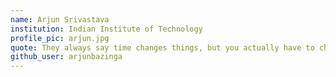 ```yaml
---
name: Arjun Srivastava
institution: Indian Institute of Technology
profile_pic: arjun.jpg 
quote: They always say time changes things, but you actually have to change them yourself.
github_user: arjunbazinga
---
```

